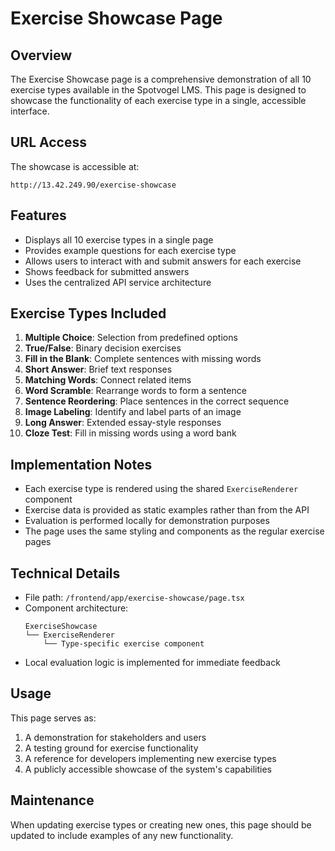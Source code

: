 # Exercise Showcase Page

## Overview

The Exercise Showcase page is a comprehensive demonstration of all 10 exercise types available in the Spotvogel LMS. This page is designed to showcase the functionality of each exercise type in a single, accessible interface.

## URL Access

The showcase is accessible at:

```
http://13.42.249.90/exercise-showcase
```

## Features

- Displays all 10 exercise types in a single page
- Provides example questions for each exercise type
- Allows users to interact with and submit answers for each exercise
- Shows feedback for submitted answers
- Uses the centralized API service architecture

## Exercise Types Included

1. **Multiple Choice**: Selection from predefined options
2. **True/False**: Binary decision exercises
3. **Fill in the Blank**: Complete sentences with missing words
4. **Short Answer**: Brief text responses
5. **Matching Words**: Connect related items
6. **Word Scramble**: Rearrange words to form a sentence
7. **Sentence Reordering**: Place sentences in the correct sequence
8. **Image Labeling**: Identify and label parts of an image
9. **Long Answer**: Extended essay-style responses
10. **Cloze Test**: Fill in missing words using a word bank

## Implementation Notes

- Each exercise type is rendered using the shared `ExerciseRenderer` component
- Exercise data is provided as static examples rather than from the API
- Evaluation is performed locally for demonstration purposes
- The page uses the same styling and components as the regular exercise pages

## Technical Details

- File path: `/frontend/app/exercise-showcase/page.tsx`
- Component architecture:
  ```
  ExerciseShowcase
  └── ExerciseRenderer
      └── Type-specific exercise component
  ```
- Local evaluation logic is implemented for immediate feedback

## Usage

This page serves as:

1. A demonstration for stakeholders and users
2. A testing ground for exercise functionality
3. A reference for developers implementing new exercise types
4. A publicly accessible showcase of the system's capabilities

## Maintenance

When updating exercise types or creating new ones, this page should be updated to include examples of any new functionality. 